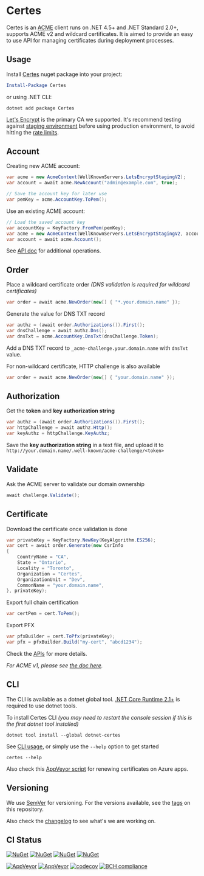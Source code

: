 # Certes

Certes is an [ACME](https://en.wikipedia.org/wiki/Automated_Certificate_Management_Environment)
client runs on .NET 4.5+ and .NET Standard 2.0+, supports ACME v2 and wildcard certificates.
It is aimed to provide an easy to use API for managing certificates during deployment processes.

## Usage

Install [Certes](https://www.nuget.org/packages/Certes/) nuget package into your project:
```PowerShell
Install-Package Certes
```
or using .NET CLI:
```DOS
dotnet add package Certes
```

[Let's Encrypt](https://letsencrypt.org/how-it-works/)
is the primary CA we supported.
It's recommend testing against
[staging environment](https://letsencrypt.org/docs/staging-environment/)
before using production environment, to avoid hitting the 
[rate limits](https://letsencrypt.org/docs/rate-limits/).

## Account

Creating new ACME account:
```C#
var acme = new AcmeContext(WellKnownServers.LetsEncryptStagingV2);
var account = await acme.NewAccount("admin@example.com", true);

// Save the account key for later use
var pemKey = acme.AccountKey.ToPem();
```
Use an existing ACME account:
```C#
// Load the saved account key
var accountKey = KeyFactory.FromPem(pemKey);
var acme = new AcmeContext(WellKnownServers.LetsEncryptStagingV2, accountKey);
var account = await acme.Account();
```

See [API doc](APIv2.md#accounts) for additional operations.

## Order

Place a wildcard certificate order
*(DNS validation is required for wildcard certificates)*
```C#
var order = await acme.NewOrder(new[] { "*.your.domain.name" });
```

Generate the value for DNS TXT record
```C#
var authz = (await order.Authorizations()).First();
var dnsChallenge = await authz.Dns();
var dnsTxt = acme.AccountKey.DnsTxt(dnsChallenge.Token);
```
Add a DNS TXT record to `_acme-challenge.your.domain.name` 
with `dnsTxt` value.

For non-wildcard certificate, HTTP challenge is also available
```C#
var order = await acme.NewOrder(new[] { "your.domain.name" });
```
## Authorization

Get the **token** and **key authorization string**
```C#
var authz = (await order.Authorizations()).First();
var httpChallenge = await authz.Http();
var keyAuthz = httpChallenge.KeyAuthz;
```

Save the **key authorization string** in a text file,
and upload it to `http://your.domain.name/.well-known/acme-challenge/<token>`

## Validate

Ask the ACME server to validate our domain ownership
```C#
await challenge.Validate();
```

## Certificate

Download the certificate once validation is done
```C#
var privateKey = KeyFactory.NewKey(KeyAlgorithm.ES256);
var cert = await order.Generate(new CsrInfo
{
    CountryName = "CA",
    State = "Ontario",
    Locality = "Toronto",
    Organization = "Certes",
    OrganizationUnit = "Dev",
    CommonName = "your.domain.name",
}, privateKey);
```

Export full chain certification
```C#
var certPem = cert.ToPem();
```

Export PFX
```C#
var pfxBuilder = cert.ToPfx(privateKey);
var pfx = pfxBuilder.Build("my-cert", "abcd1234");
```

Check the [APIs](APIv2.md) for more details.

*For ACME v1, please see [the doc here](README.v1.md).*

## CLI

The CLI is available as a dotnet global tool.
[.NET Core Runtime 2.1+](https://www.microsoft.com/net/download/dotnet-core/runtime-2.1.0)
 is required to use dotnet tools.

To install Certes CLI *(you may need to restart the console session if this is the first dotnet tool installed)*
```DOS
dotnet tool install --global dotnet-certes
```

See [CLI usage](CLI.md), or simply use the `--help` option to get started
```DOS
certes --help
```

Also check this [AppVeyor script][AppVeyorCliSample] for renewing certificates on Azure apps.

## Versioning

We use [SemVer](http://semver.org/) for versioning. For the versions available, see the [tags](https://github.com/fszlin/certes/tags) on this repository. 

Also check the [changelog](CHANGELOG.md) to see what's we are working on.

## CI Status
[![NuGet](https://img.shields.io/nuget/vpre/certes.svg?label=Certes)](https://www.nuget.org/packages/certes/absoluteLatest/)
[![NuGet](https://img.shields.io/nuget/dt/certes.svg)](https://www.nuget.org/packages/certes/)
[![NuGet](https://img.shields.io/nuget/vpre/dotnet-certes.svg?label=CLI)](https://www.nuget.org/packages/dotnet-certes/absoluteLatest/)
[![NuGet](https://img.shields.io/nuget/dt/dotnet-certes.svg)](https://www.nuget.org/packages/dotnet-certes/)


[![AppVeyor](https://img.shields.io/appveyor/ci/fszlin/certes/main.svg)](https://ci.appveyor.com/project/fszlin/certes)
[![AppVeyor](https://img.shields.io/appveyor/tests/fszlin/certes/main.svg)](https://ci.appveyor.com/project/fszlin/certes/build/tests)
[![codecov](https://codecov.io/gh/fszlin/certes/branch/main/graph/badge.svg)](https://codecov.io/gh/fszlin/certes)
[![BCH compliance](https://bettercodehub.com/edge/badge/fszlin/certes?branch=main)](https://bettercodehub.com/results/fszlin/certes)

[AppVeyorCliSample]: https://github.com/fszlin/lo0.in/blob/master/.appveyor.yml#L43
